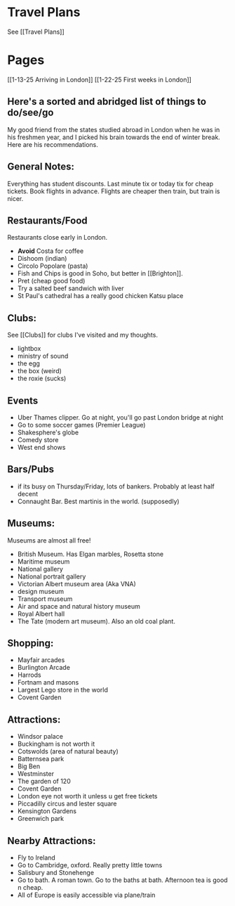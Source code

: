# Travel Plans
See [[Travel Plans]]
# Pages
[[1-13-25 Arriving in London]]
[[1-22-25 First weeks in London]]
## Here's a sorted and abridged list of things to do/see/go 

My good friend from the states studied abroad in London when he was in his freshmen year, and I picked his brain towards the end of winter break. Here are his recommendations.

## General Notes: 
Everything has student discounts.
Last minute tix or today tix for cheap tickets. 
Book flights in advance. Flights are cheaper then train, but train is nicer. 
## Restaurants/Food
Restaurants close early in London. 
- **Avoid** Costa for coffee
- Dishoom (indian)
- Circolo Popolare (pasta)
- Fish and Chips is good in Soho, but better in [[Brighton]]. 
- Pret (cheap good food)
- Try a salted beef sandwich with liver 
- St Paul's cathedral has a really good chicken Katsu place 

## Clubs:
See [[Clubs]] for clubs I've visited and my thoughts.
- lightbox
- ministry of sound 
- the egg 
- the box (weird)
- the roxie (sucks)


## Events
- Uber Thames clipper.  Go at night, you'll go past London bridge at night 
- Go to some soccer games (Premier League)
- Shakesphere's globe
- Comedy store
- West end shows 


## Bars/Pubs
- if its busy on Thursday/Friday, lots of bankers. Probably at least half decent 
- Connaught Bar. Best martinis in the world. (supposedly)

## Museums:
Museums are almost all free!
- British Museum. Has Elgan marbles, Rosetta stone
- Maritime museum
- National gallery 
- National portrait gallery
- Victorian Albert museum area (Aka VNA)
- design museum 
- Transport museum 
- Air and space and natural history museum
- Royal Albert hall
- The Tate (modern art museum). Also an old coal plant. 


## Shopping:
- Mayfair arcades
- Burlington Arcade
- Harrods
- Fortnam and masons
- Largest Lego store in the world
- Covent Garden

## Attractions: 
- Windsor palace
- Buckingham is not worth it 
- Cotswolds (area of natural beauty)
- Batternsea park
- Big Ben
- Westminster
- The garden of 120
- Covent Garden
- London eye not worth it unless u get free tickets 
- Piccadilly circus and lester square 
- Kensington Gardens
- Greenwich park
## Nearby Attractions: 
- Fly to Ireland 
- Go to Cambridge, oxford. Really pretty little towns 
- Salisbury and Stonehenge
- Go to bath. A roman town. Go to the baths at bath. Afternoon tea is good n cheap. 
- All of Europe is easily accessible via plane/train


















